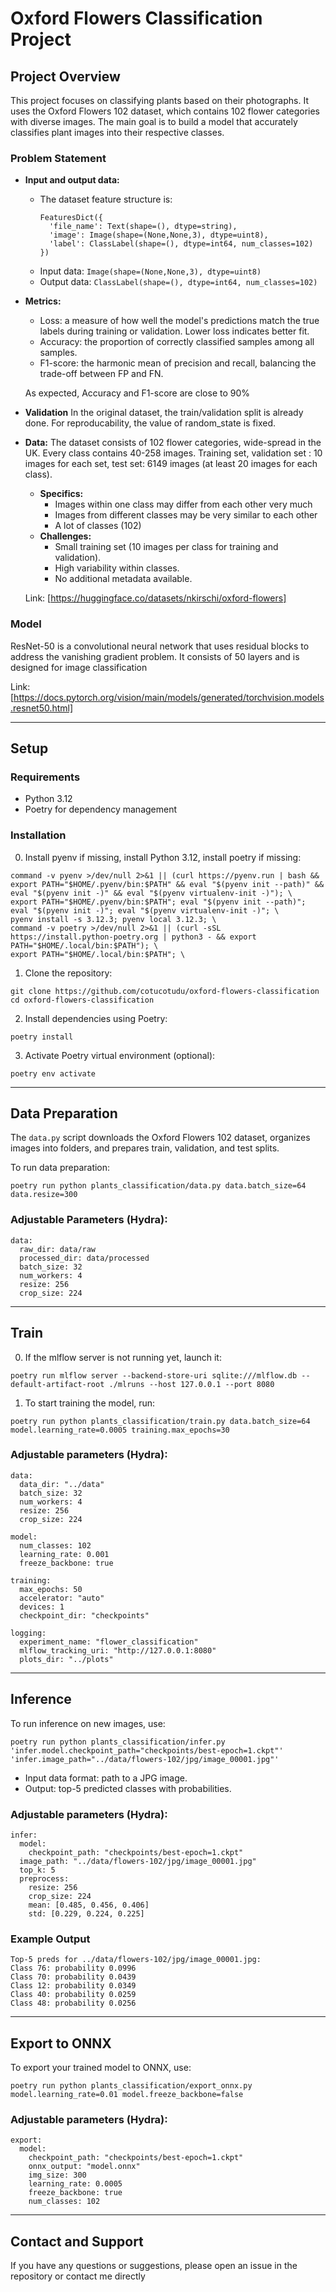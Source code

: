 # Oxford Flowers Classification Project

## Project Overview

This project focuses on classifying plants based on their photographs. It uses the Oxford Flowers 102 dataset, which contains 102 flower categories with diverse images. The main goal is to build a model that accurately classifies plant images into their respective classes.

### Problem Statement

- **Input and output data:**
  - The dataset feature structure is:
    ```
    FeaturesDict({
      'file_name': Text(shape=(), dtype=string),
      'image': Image(shape=(None,None,3), dtype=uint8),
      'label': ClassLabel(shape=(), dtype=int64, num_classes=102)
    })
    ```
  - Input data: `Image(shape=(None,None,3), dtype=uint8)`
  - Output data: `ClassLabel(shape=(), dtype=int64, num_classes=102)`
- **Metrics:**

  - Loss: a measure of how well the model's predictions match the true labels during training or validation. Lower loss indicates better fit.
  - Accuracy: the proportion of correctly classified samples among all samples.
  - F1-score: the harmonic mean of precision and recall, balancing the trade-off between FP and FN.

  As expected, Accuracy and F1-score are close to 90%

- **Validation**
  In the original dataset, the train/validation split is already done. For reproducability, the value of random_state is fixed.

- **Data:**
  The dataset consists of 102 flower categories, wide-spread in the UK. Every class contains 40-258 images. Training set, validation set : 10 images for each set, test set: 6149 images (at least 20 images for each class).

  - **Specifics:**
    - Images within one class may differ from each other very much
    - Images from different classes may be very similar to each other
    - A lot of classes (102)
  - **Challenges:**
    - Small training set (10 images per class for training and validation).
    - High variability within classes.
    - No additional metadata available.

  Link: [https://huggingface.co/datasets/nkirschi/oxford-flowers]

### Model

ResNet-50 is a convolutional neural network that uses residual blocks to address the vanishing gradient problem. It consists of 50 layers and is designed for image classification

Link: [https://docs.pytorch.org/vision/main/models/generated/torchvision.models.resnet50.html]

---

## Setup

### Requirements

- Python 3.12
- Poetry for dependency management

### Installation

0. Install pyenv if missing, install Python 3.12, install poetry if missing:

```
command -v pyenv >/dev/null 2>&1 || (curl https://pyenv.run | bash && export PATH="$HOME/.pyenv/bin:$PATH" && eval "$(pyenv init --path)" && eval "$(pyenv init -)" && eval "$(pyenv virtualenv-init -)"); \
export PATH="$HOME/.pyenv/bin:$PATH"; eval "$(pyenv init --path)"; eval "$(pyenv init -)"; eval "$(pyenv virtualenv-init -)"; \
pyenv install -s 3.12.3; pyenv local 3.12.3; \
command -v poetry >/dev/null 2>&1 || (curl -sSL https://install.python-poetry.org | python3 - && export PATH="$HOME/.local/bin:$PATH"); \
export PATH="$HOME/.local/bin:$PATH"; \
```

1. Clone the repository:

```
git clone https://github.com/cotucotudu/oxford-flowers-classification
cd oxford-flowers-classification
```

2. Install dependencies using Poetry:

```
poetry install
```

3. Activate Poetry virtual environment (optional):

```
poetry env activate
```

---

## Data Preparation

The `data.py` script downloads the Oxford Flowers 102 dataset, organizes images into folders, and prepares train, validation, and test splits.

To run data preparation:

```
poetry run python plants_classification/data.py data.batch_size=64 data.resize=300
```

### Adjustable Parameters (Hydra):

```
data:
  raw_dir: data/raw
  processed_dir: data/processed
  batch_size: 32
  num_workers: 4
  resize: 256
  crop_size: 224
```

---

## Train

0. If the mlflow server is not running yet, launch it:

```
poetry run mlflow server --backend-store-uri sqlite:///mlflow.db --default-artifact-root ./mlruns --host 127.0.0.1 --port 8080
```

1. To start training the model, run:

```
poetry run python plants_classification/train.py data.batch_size=64 model.learning_rate=0.0005 training.max_epochs=30
```

### Adjustable parameters (Hydra):

```
data:
  data_dir: "../data"
  batch_size: 32
  num_workers: 4
  resize: 256
  crop_size: 224

model:
  num_classes: 102
  learning_rate: 0.001
  freeze_backbone: true

training:
  max_epochs: 50
  accelerator: "auto"
  devices: 1
  checkpoint_dir: "checkpoints"

logging:
  experiment_name: "flower_classification"
  mlflow_tracking_uri: "http://127.0.0.1:8080"
  plots_dir: "../plots"
```

---

## Inference

To run inference on new images, use:

```
poetry run python plants_classification/infer.py 'infer.model.checkpoint_path="checkpoints/best-epoch=1.ckpt"' 'infer.image_path="../data/flowers-102/jpg/image_00001.jpg"'
```

- Input data format: path to a JPG image.
- Output: top-5 predicted classes with probabilities.

### Adjustable parameters (Hydra):

```
infer:
  model:
    checkpoint_path: "checkpoints/best-epoch=1.ckpt"
  image_path: "../data/flowers-102/jpg/image_00001.jpg"
  top_k: 5
  preprocess:
    resize: 256
    crop_size: 224
    mean: [0.485, 0.456, 0.406]
    std: [0.229, 0.224, 0.225]
```

### Example Output

```
Top-5 preds for ../data/flowers-102/jpg/image_00001.jpg:
Class 76: probability 0.0996
Class 70: probability 0.0439
Class 12: probability 0.0349
Class 40: probability 0.0259
Class 48: probability 0.0256
```

---

## Export to ONNX

To export your trained model to ONNX, use:

```
poetry run python plants_classification/export_onnx.py model.learning_rate=0.01 model.freeze_backbone=false
```

### Adjustable parameters (Hydra):

```
export:
  model:
    checkpoint_path: "checkpoints/best-epoch=1.ckpt"
    onnx_output: "model.onnx"
    img_size: 300
    learning_rate: 0.0005
    freeze_backbone: true
    num_classes: 102
```

---

## Contact and Support

If you have any questions or suggestions, please open an issue in the repository or contact me directly
